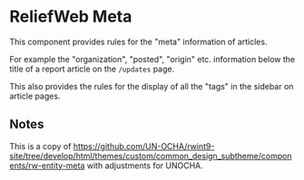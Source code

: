 ReliefWeb Meta
==============

This component provides rules for the "meta" information of articles.

For example the "organization", "posted", "origin" etc. information below the
title of a report article on the `/updates` page.

This also provides the rules for the display of all the "tags" in the sidebar on
article pages.

## Notes

This is a copy of https://github.com/UN-OCHA/rwint9-site/tree/develop/html/themes/custom/common_design_subtheme/components/rw-entity-meta with adjustments for UNOCHA.
